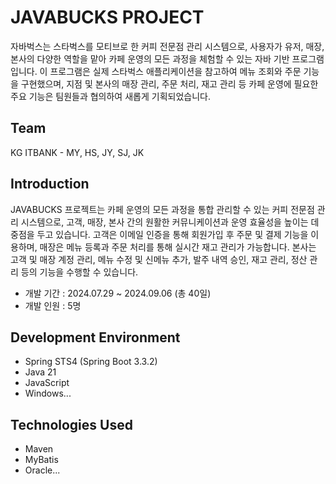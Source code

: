 # JAVABUCKS PROJECT

자바벅스는 스타벅스를 모티브로 한 커피 전문점 관리 시스템으로, 사용자가 유저, 매장, 본사의 다양한 역할을 맡아 카페 운영의 모든 과정을 체험할 수 있는 자바 기반 프로그램입니다.
이 프로그램은 실제 스타벅스 애플리케이션을 참고하여 메뉴 조회와 주문 기능을 구현했으며, 지점 및 본사의 매장 관리, 주문 처리, 재고 관리 등 카페 운영에 필요한 주요 기능은 팀원들과 협의하여 새롭게 기획되었습니다.




## Team
KG ITBANK - MY, HS, JY, SJ, JK



## Introduction
JAVABUCKS 프로젝트는 카페 운영의 모든 과정을 통합 관리할 수 있는 커피 전문점 관리 시스템으로, 고객, 매장, 본사 간의 원활한 커뮤니케이션과 운영 효율성을 높이는 데 중점을 두고 있습니다. 
고객은 이메일 인증을 통해 회원가입 후 주문 및 결제 기능을 이용하며, 매장은 메뉴 등록과 주문 처리를 통해 실시간 재고 관리가 가능합니다. 
본사는 고객 및 매장 계정 관리, 메뉴 수정 및 신메뉴 추가, 발주 내역 승인, 재고 관리, 정산 관리 등의 기능을 수행할 수 있습니다.
- 개발 기간 : 2024.07.29 ~ 2024.09.06 (총 40일)
- 개발 인원 : 5명



## Development Environment
- Spring STS4 (Spring Boot 3.3.2)
- Java 21
- JavaScript
- Windows...



## Technologies Used
- Maven
- MyBatis
- Oracle...
